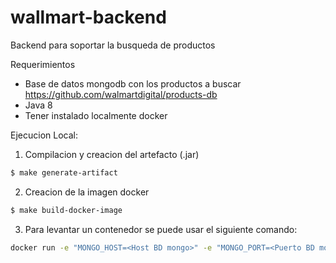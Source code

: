# wallmart-backend
Backend para soportar la busqueda de productos

Requerimientos

- Base de datos mongodb con los productos a buscar https://github.com/walmartdigital/products-db
- Java 8 
- Tener instalado localmente docker

Ejecucion Local:

1) Compilacion y creacion del artefacto (.jar)
```sh
$ make generate-artifact
```
2) Creacion de la imagen docker
```sh
$ make build-docker-image
```

3) Para levantar un contenedor se puede usar el siguiente comando:
```sh
docker run -e "MONGO_HOST=<Host BD mongo>" -e "MONGO_PORT=<Puerto BD mongo>" -e "SPRING_PROFILES_ACTIVE=local" -p  8081:8081 wallmart-backend 
```





